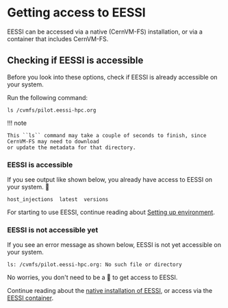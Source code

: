 # Getting access to EESSI

EESSI can be accessed via a native (CernVM-FS) installation,
or via a container that includes CernVM-FS.

## Checking if EESSI is accessible

Before you look into these options, check if EESSI is already accessible on your system.

Run the following command:
``` { .bash .copy }
ls /cvmfs/pilot.eessi-hpc.org
```

!!! note

    This ``ls`` command may take a couple of seconds to finish, since CernVM-FS may need to download
    or update the metadata for that directory.

### EESSI is accessible

If you see output like shown below, you already have access to EESSI on your system. :tada:
```
host_injections  latest  versions
```

For starting to use EESSI, continue reading about
[Setting up environment](../../using_eessi/setting_up_environment).

### EESSI is not accessible yet

If you see an error message as shown below, EESSI is not yet accessible on your system.
```
ls: /cvmfs/pilot.eessi-hpc.org: No such file or directory
```
No worries, you don't need to be a :mage: to get access to EESSI.

Continue reading about the [native installation of EESSI](native_installation),
or access via the [EESSI container](eessi_container).
